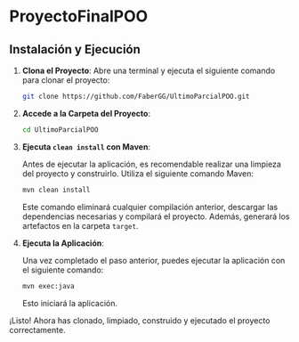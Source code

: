 # ProyectoFinalPOO

## Instalación y Ejecución

1. **Clona el Proyecto**:
   Abre una terminal y ejecuta el siguiente comando para clonar el proyecto:

    ```bash
    git clone https://github.com/FaberGG/UltimoParcialPOO.git
    ```

2. **Accede a la Carpeta del Proyecto**:
   
    ```bash
    cd UltimoParcialPOO
    ```

3. **Ejecuta `clean install` con Maven**:

    Antes de ejecutar la aplicación, es recomendable realizar una limpieza del proyecto y construirlo. Utiliza el siguiente comando Maven:

    ```bash
    mvn clean install
    ```

    Este comando eliminará cualquier compilación anterior, descargar las dependencias necesarias y compilará el proyecto. Además, generará los artefactos en la carpeta `target`.

4. **Ejecuta la Aplicación**:

    Una vez completado el paso anterior, puedes ejecutar la aplicación con el siguiente comando:

    ```bash
    mvn exec:java
    ```

    Esto iniciará la aplicación.

¡Listo! Ahora has clonado, limpiado, construido y ejecutado el proyecto correctamente.
